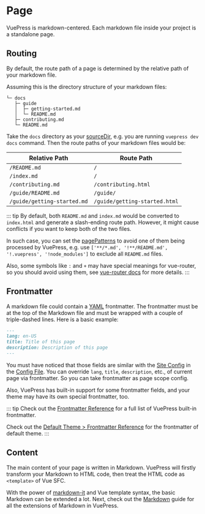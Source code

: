 # Page

VuePress is markdown-centered. Each markdown file inside your project is a standalone page.

## Routing

By default, the route path of a page is determined by the relative path of your markdown file.

Assuming this is the directory structure of your markdown files:

```
└─ docs
   ├─ guide
   │  ├─ getting-started.md
   │  └─ README.md
   ├─ contributing.md
   └─ README.md
```

Take the `docs` directory as your [sourceDir](../reference/cli.md), e.g. you are running `vuepress dev docs` command. Then the route paths of your markdown files would be:

| Relative Path               | Route Path                    |
| --------------------------- | ----------------------------- |
| `/README.md`                | `/`                           |
| `/index.md`                 | `/`                           |
| `/contributing.md`          | `/contributing.html`          |
| `/guide/README.md`          | `/guide/`                     |
| `/guide/getting-started.md` | `/guide/getting-started.html` |

::: tip
By default, both `README.md` and `index.md` would be converted to `index.html` and generate a slash-ending route path. However, it might cause conflicts if you want to keep both of the two files.

In such case, you can set the [pagePatterns](../reference/config.md#pagepatterns) to avoid one of them being processed by VuePress, e.g. use `['**/*.md', '!**/README.md', '!.vuepress', '!node_modules']` to exclude all `README.md` files.

Also, some symbols like `:` and `+` may have special meanings for vue-router, so you should avoid using them, see [vue-router docs](https://router.vuejs.org/guide/essentials/route-matching-syntax.html) for more details.
:::

## Frontmatter

A markdown file could contain a [YAML](https://yaml.org/) frontmatter. The frontmatter must be at the top of the Markdown file and must be wrapped with a couple of triple-dashed lines. Here is a basic example:

```md
---
lang: en-US
title: Title of this page
description: Description of this page
---
```

You must have noticed that those fields are similar with the [Site Config](./configuration.md#site-config) in the [Config File](./configuration.md#config-file). You can override `lang`, `title`, `description`, etc., of current page via frontmatter. So you can take frontmatter as page scope config.

Also, VuePress has built-in support for some frontmatter fields, and your theme may have its own special frontmatter, too.

::: tip
Check out the [Frontmatter Reference](../reference/frontmatter.md) for a full list of VuePress built-in frontmatter.

Check out the [Default Theme > Frontmatter Reference](https://ecosystem.vuejs.press/themes/default/frontmatter.html) for the frontmatter of default theme.
:::

## Content

The main content of your page is written in Markdown. VuePress will firstly transform your Markdown to HTML code, then treat the HTML code as `<template>` of Vue SFC.

With the power of [markdown-it](https://github.com/markdown-it/markdown-it) and Vue template syntax, the basic Markdown can be extended a lot. Next, check out the [Markdown](./markdown.md) guide for all the extensions of Markdown in VuePress.
